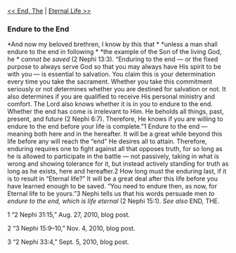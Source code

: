 [<< End, The](End,%20The.md)  |  [Eternal Life >>](Eternal%20Life.md)

### Endure to the End

*And now my beloved brethren, I know by this that *
*unless a man shall endure to the end in following *
*the example of the Son of the living God, he *
*cannot be saved* (2 Nephi 13:3). “Enduring to the end — or the fixed purpose to always serve God so that you may always have His spirit to be with you — is essential to salvation. You claim this is your determination every time you take the sacrament. Whether you take this commitment seriously or not determines whether you are destined for salvation or not. It also determines if you are qualified to receive His personal ministry and comfort. The Lord also knows whether it is in you to endure to the end. Whether the end has come is irrelevant to Him. He beholds all things, past, present, and future (2 Nephi 6:7). Therefore, He knows if you are willing to endure to the end before your life is complete.”1 Endure to the end — meaning both here and in the hereafter. It will be a great while beyond this life before any will reach the “end” He desires all to attain. Therefore, enduring requires one to fight against all that opposes truth, for so long as he is allowed to participate in the battle — not passively, taking in what is wrong and showing tolerance for it, but instead actively standing for truth as long as he exists, here and hereafter.2 How long must the enduring last, if it is to result in “Eternal life?” It will be a great deal after this life before you have learned enough to be saved. “You need to endure then, as now, for Eternal life to be yours.”3 Nephi tells us that his words persuade men *to endure to the end, which is life eternal* (2 Nephi 15:1). *See also* END, THE.



1 “2 Nephi 31:15,” Aug. 27, 2010, blog post.


2 “3 Nephi 15:9–10,” Nov. 4, 2010, blog post.


3 “2 Nephi 33:4,” Sept. 5, 2010, blog post.